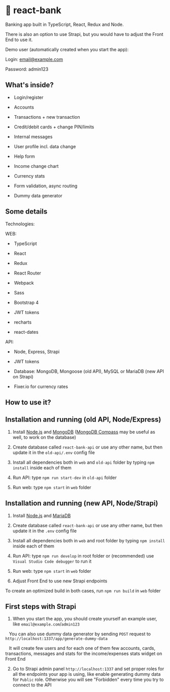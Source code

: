 # 🏦 react-bank

  

Banking app built in TypeScript, React, Redux and Node.

There is also an option to use Strapi, but you would have to adjust the Front End to use it.

  

Demo user (automatically created when you start the app):

  

Login: email@example.com<br />

Password: admin123

  

## What's inside?

  

-  Login/register

-  Accounts

-  Transactions + new transaction

-  Credit/debit cards + change PIN/limits

-  Internal messages

-  User profile incl. data change

-  Help form

-  Income change chart

-  Currency stats

-  Form validation, async routing

-  Dummy data generator

  

## Some details
  

Technologies:

  

WEB:

  

-  TypeScript

-  React

-  Redux

-  React Router

-  Webpack

-  Sass

-  Bootstrap 4

-  JWT tokens

-  recharts

-  react-dates

  

API:

  

-  Node, Express, Strapi

-  JWT tokens

-  Database: MongoDB, Mongoose (old API), MySQL or MariaDB (new API on Strapi)

-  Fixer.io for currency rates

  

## How to use it?

  

## Installation and running (old API, Node/Express)

  

1. Install [Node.js](https://nodejs.org/) and [MongoDB](https://www.mongodb.com/) ([MongoDB Compass](https://www.mongodb.com/products/compass) may be useful as well, to work on the database)

2. Create database called `react-bank-api` or use any other name, but then update it in the `old-api/.env` config file

3. Install all dependencies both in `web` and `old-api` folder by typing `npm install` inside each of them

4. Run API: type `npm run start-dev` in `old-api` folder

5. Run web: type `npm start` in `web` folder

  

## Installation and running (new API, Node/Strapi)

  

1. Install [Node.js](https://nodejs.org/) and [MariaDB](https://mariadb.org/)

2. Create database called `react-bank-api` or use any other name, but then update it in the `.env` config file

3. Install all dependencies both in `web` and root folder by typing `npm install` inside each of them

4. Run API: type `npm run develop` in root folder or (recommended) use `Visual Studio Code debugger` to run it

5. Run web: type `npm start` in `web` folder

6. Adjust Front End to use new Strapi endpoints

  

To create an optimized build in both cases, run `npm run build` in `web` folder

  

## First steps with Strapi

  

1. When you start the app, you should create yourself an example user, like `email@example.com`/`admin123`<br />

   You can also use dummy data generator by sending `POST` request to `http://localhost:1337/app/generate-dummy-data`<br />

   It will create few users and for each one of them few accounts, cards, transactions, messages and stats for the income/expenses stats widget on Front End<br />

  

2. Go to Strapi admin panel `http://localhost:1337` and set proper roles for all the endpoints your app is using, like enable generating dummy data for `Public` role. Otherwise you will see "Forbidden" every time you try to connect to the API